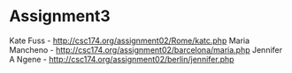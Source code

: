 # Assignment3
Kate Fuss - http://csc174.org/assignment02/Rome/katc.php
Maria Mancheno - http://csc174.org/assignment02/barcelona/maria.php
Jennifer A Ngene - http://csc174.org/assignment02/berlin/jennifer.php
